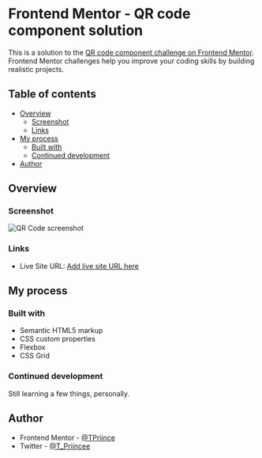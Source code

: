 # Frontend Mentor - QR code component solution

This is a solution to the [QR code component challenge on Frontend Mentor](https://www.frontendmentor.io/challenges/qr-code-component-iux_sIO_H). Frontend Mentor challenges help you improve your coding skills by building realistic projects. 

## Table of contents

- [Overview](#overview)
  - [Screenshot](#screenshot)
  - [Links](#links)
- [My process](#my-process)
  - [Built with](#built-with)
  - [Continued development](#continued-development)
- [Author](#author)


## Overview

### Screenshot

![QR Code screenshot](https://drive.google.com/file/d/1tVGzjRdT-fjyk9CIjhbZ_gUfzZMhJqLW/view?usp=sharing)


### Links

- Live Site URL: [Add live site URL here](https://your-live-site-url.com)

## My process

### Built with

- Semantic HTML5 markup
- CSS custom properties
- Flexbox
- CSS Grid

### Continued development
Still learning a few things, personally.


## Author
- Frontend Mentor - [@TPriince](https://www.frontendmentor.io/profile/TPriince)
- Twitter - [@T_Priincee](https://www.twitter.com/T_Priincee)

